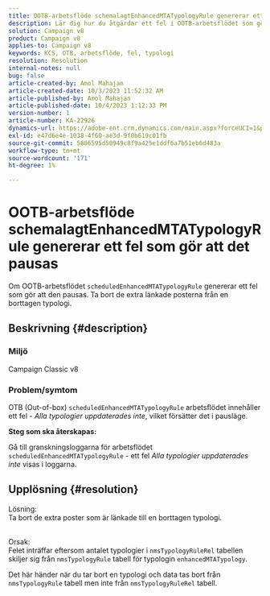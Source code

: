 ```yaml
---
title: OOTB-arbetsflöde schemalagtEnhancedMTATypologyRule genererar ett fel som gör att det pausas
description: Lär dig hur du åtgärdar ett fel i OOTB-arbetsflödet som gör att det pausas. Ta bort extra länkade poster från en borttagen typologi.
solution: Campaign v8
product: Campaign v8
applies-to: Campaign v8
keywords: KCS, OTB, arbetsflöde, fel, typologi
resolution: Resolution
internal-notes: null
bug: false
article-created-by: Amol Mahajan
article-created-date: 10/3/2023 11:52:32 AM
article-published-by: Amol Mahajan
article-published-date: 10/4/2023 1:12:33 PM
version-number: 1
article-number: KA-22926
dynamics-url: https://adobe-ent.crm.dynamics.com/main.aspx?forceUCI=1&pagetype=entityrecord&etn=knowledgearticle&id=744d794f-e361-ee11-be6e-6045bd006079
exl-id: e47d6e4e-1038-4f60-ae3d-9f0b619c01fb
source-git-commit: 5806595d50949c8f9a425e1ddf6a7b51eb6d483a
workflow-type: tm+mt
source-wordcount: '171'
ht-degree: 1%

---
```


# OOTB-arbetsflöde schemalagtEnhancedMTATypologyRule genererar ett fel som gör att det pausas


Om OOTB-arbetsflödet `scheduledEnhancedMTATypologyRule` genererar ett fel som gör att den pausas. Ta bort de extra länkade posterna från en borttagen typologi.

## Beskrivning {#description}


### <b>Miljö</b>

Campaign Classic v8



### <b>Problem/symtom</b>

OTB (Out-of-box) `scheduledEnhancedMTATypologyRule` arbetsflödet innehåller ett fel - *Alla typologier uppdaterades inte*, vilket försätter det i pausläge.

<b>Steg som ska återskapas:</b>

Gå till granskningsloggarna för arbetsflödet `scheduledEnhancedMTATypologyRule` - ett fel *Alla typologier uppdaterades inte* visas i loggarna.


## Upplösning {#resolution}

Lösning:<br>
Ta bort de extra poster som är länkade till en borttagen typologi.


<br>Orsak:<br>
Felet inträffar eftersom antalet typologier i `nmsTypologyRuleRel` tabellen skiljer sig från `nmsTypologyRule` tabell för typologin `enhancedMTATypology`.

Det här händer när du tar bort en typologi och data tas bort från `nmsTypologyRule` tabell men inte från `nmsTypologyRuleRel` tabell.
